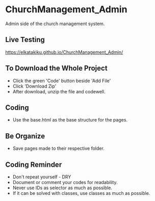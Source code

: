 # ChurchManagement_Admin
Admin side of the church management system.

## Live Testing ##
https://elkatakiku.github.io/ChurchManagement_Admin/


## To Download the Whole Project ##
* Click the green 'Code' button beside 'Add File'
* Click 'Download Zip'
* After download, unzip the file and codewell.

## Coding ##
* Use the base.html as the base structure for the pages.

## Be Organize ##
* Save pages made to their respective folder.

## Coding Reminder ##
* Don't repeat yourself - DRY
* Document or comment your codes for readability.
* Never use IDs as selector as much as possible.
* If it can be solved with classes, use classes as much as possible.
